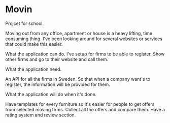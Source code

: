 # Movin
Projcet for school.

Moving out from any office, apartment or house is a heavy lifting, time consuming thing.
I've been looking around for several websites or services that could make this easier.

What the application can do.
I've setup for firms to be able to register.
Show other firms and go to their website and call them.

What the application need.

An API for all the firms in Sweden. So that when a company want's to register,
the information will be provided for them.

What the application will do when it's done.

Have templates for every furniture so it's easier for people to get offers from selected moving firms.
Collect all the offers and compare them.
Have a rating system and review section.
